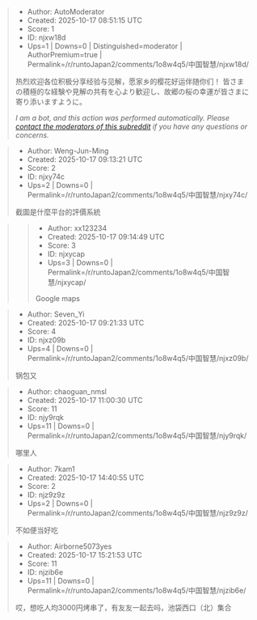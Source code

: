 > - Author: AutoModerator
> - Created: 2025-10-17 08:51:15 UTC
> - Score: 1
> - ID: njxw18d
> - Ups=1 | Downs=0 | Distinguished=moderator | AuthorPremium=true | Permalink=/r/runtoJapan2/comments/1o8w4q5/中国智慧/njxw18d/
>
> 热烈欢迎各位积极分享经验与见解，愿家乡的樱花好运伴随你们！
> 皆さまの積極的な経験や見解の共有を心より歓迎し、故郷の桜の幸運が皆さまに寄り添いますように。
> 
> *I am a bot, and this action was performed automatically. Please [contact the moderators of this subreddit](/message/compose/?to=/r/runtoJapan2) if you have any questions or concerns.*

> - Author: Weng-Jun-Ming
> - Created: 2025-10-17 09:13:21 UTC
> - Score: 2
> - ID: njxy74c
> - Ups=2 | Downs=0 | Permalink=/r/runtoJapan2/comments/1o8w4q5/中国智慧/njxy74c/
>
> 截圖是什麼平台的評價系統

>> - Author: xx123234
>> - Created: 2025-10-17 09:14:49 UTC
>> - Score: 3
>> - ID: njxycap
>> - Ups=3 | Downs=0 | Permalink=/r/runtoJapan2/comments/1o8w4q5/中国智慧/njxycap/
>>
>> Google maps

> - Author: Seven_Yi
> - Created: 2025-10-17 09:21:33 UTC
> - Score: 4
> - ID: njxz09b
> - Ups=4 | Downs=0 | Permalink=/r/runtoJapan2/comments/1o8w4q5/中国智慧/njxz09b/
>
> 锅包又

> - Author: chaoguan_nmsl
> - Created: 2025-10-17 11:00:30 UTC
> - Score: 11
> - ID: njy9rqk
> - Ups=11 | Downs=0 | Permalink=/r/runtoJapan2/comments/1o8w4q5/中国智慧/njy9rqk/
>
> 哪里人

> - Author: 7kam1
> - Created: 2025-10-17 14:40:55 UTC
> - Score: 2
> - ID: njz9z9z
> - Ups=2 | Downs=0 | Permalink=/r/runtoJapan2/comments/1o8w4q5/中国智慧/njz9z9z/
>
> 不如便当好吃

> - Author: Airborne5073yes
> - Created: 2025-10-17 15:21:53 UTC
> - Score: 11
> - ID: njzib6e
> - Ups=11 | Downs=0 | Permalink=/r/runtoJapan2/comments/1o8w4q5/中国智慧/njzib6e/
>
> 哎，想吃人均3000円烤串了，有友友一起去吗，池袋西口（北）集合
